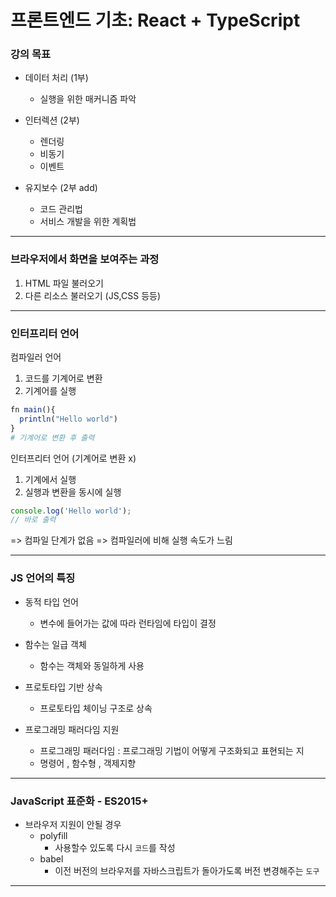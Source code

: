 # 프론트엔드 기초: React + TypeScript

### 강의 목표

- 데이터 처리 (1부)

  - 실행을 위한 매커니즘 파악

- 인터렉션 (2부)

  - 렌더링
  - 비동기
  - 이벤트

- 유지보수 (2부 add)
  - 코드 관리법
  - 서비스 개발을 위한 계획법

---

### 브라우저에서 화면을 보여주는 과정

1. HTML 파일 불러오기
2. 다른 리소스 불러오기 (JS,CSS 등등)

---

### 인터프리터 언어

컴파일러 언어

1. 코드를 기계어로 변환
2. 기계어를 실행

```R
fn main(){
  println("Hello world")
}
# 기계어로 변환 후 출력
```

인터프리터 언어 (기계어로 변환 x)

1. 기계에서 실행
2. 실행과 변환을 동시에 실행

```js
console.log('Hello world');
// 바로 출력
```

=> 컴파일 단계가 없음
=> 컴파일러에 비해 실행 속도가 느림

---

### JS 언어의 특징

- 동적 타입 언어

  - 변수에 들어가는 값에 따라 런타임에 타입이 결정

- 함수는 일급 객체

  - 함수는 객체와 동일하게 사용

- 프로토타입 기반 상속

  - 프로토타입 체이닝 구조로 상속

- 프로그래밍 패러다임 지원

  - 프로그래밍 패러다임 : 프로그래밍 기법이 어떻게 구조화되고 표현되는 지
  - 명령어 , 함수형 , 객제지향

---

### JavaScript 표준화 - ES2015+

- 브라우저 지원이 안될 경우
  - polyfill
    - 사용할수 있도록 다시 `코드`를 작성
  - babel
    - 이전 버전의 브라우저를 자바스크립트가 돌아가도록 버전 변경해주는 `도구`

---
